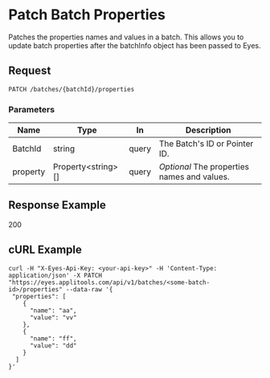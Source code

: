 # Patch Batch Properties
Patches the properties names and values in a batch. This allows you to update batch properties after the batchInfo object has been passed to Eyes.

## Request
```
PATCH /batches/{batchId}/properties  
```
### Parameters

| Name      | Type                    | In             | Description
| --------- | ----------------------- | ------ | ------------------
| BatchId   | string                  | query  | The Batch's ID or Pointer ID.
| property  | Property&lt;string&gt;[] | query  | *Optional* The properties names and values.


## Response Example
200


## cURL Example
```
curl -H "X-Eyes-Api-Key: <your-api-key>" -H 'Content-Type: application/json' -X PATCH "https://eyes.applitools.com/api/v1/batches/<some-batch-id>/properties" --data-raw '{
 "properties": [
    {
      "name": "aa",
      "value": "vv"
    },
    {
      "name": "ff",
      "value": "dd"
    }
  ]
}'
```